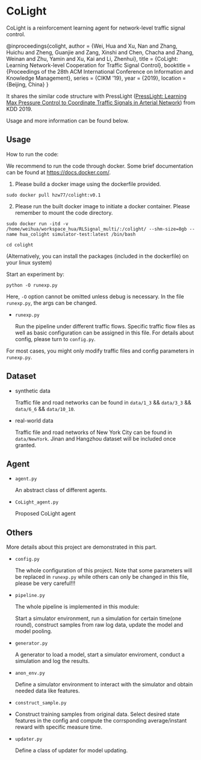 # CoLight

CoLight is a reinforcement learning agent for network-level traffic signal control. 

@inproceedings{colight,
 author = {Wei, Hua and Xu, Nan and Zhang, Huichu and Zheng, Guanjie and Zang, Xinshi and Chen, Chacha and Zhang, Weinan and Zhu, Yamin and Xu, Kai and Li, Zhenhui},
 title = {CoLight: Learning Network-level Cooperation for Traffic Signal Control},
 booktitle = {Proceedings of the 28th ACM International Conference on Information and Knowledge Management},
 series = {CIKM '19},
 year = {2019},
 location = {Beijing, China}
} 

It shares the similar code structure with PressLight ([PressLight: Learning Max Pressure Control to Coordinate Traffic Signals in Arterial Network](http://personal.psu.edu/hzw77/publications/presslight-kdd19.pdf)) from KDD 2019.

Usage and more information can be found below.

## Usage

How to run the code:

We recommend to run the code through docker. Some brief documentation can be found at https://docs.docker.com/.

1. Please build a docker image using the dockerfile provided.

``sudo docker pull hzw77/colight:v0.1``

2. Please run the built docker image to initiate a docker container. Please remember to mount the code directory.

``sudo docker run -itd -v /home/weihua/workspace_hua/RLSignal_multi/:/colight/ --shm-size=8gb --name hua_colight simulator-test:latest /bin/bash``

``cd colight``

(Alternatively, you can install the packages (included in the dockerfile) on your linux system)

Start an experiment by:

``python -O runexp.py``

Here, ``-O`` option cannot be omitted unless debug is necessary. In the file ``runexp.py``, the args can be changed.

* ``runexp.py``

  Run the pipeline under different traffic flows. Specific traffic flow files as well as basic configuration can be assigned in this file. For details about config, please turn to ``config.py``.


For most cases, you might only modify traffic files and config parameters in ``runexp.py``.

## Dataset

* synthetic data

  Traffic file and road networks can be found in ``data/1_3`` && ``data/3_3`` && ``data/6_6`` && ``data/10_10``.

* real-world data

  Traffic file and road networks of New York City can be found in ``data/NewYork``. Jinan and Hangzhou dataset will be included once granted.



## Agent

* ``agent.py``

  An abstract class of different agents.

* ``CoLight_agent.py``

  Proposed CoLight agent

## Others

More details about this project are demonstrated in this part.

* ``config.py``

  The whole configuration of this project. Note that some parameters will be replaced in ``runexp.py`` while others can only be changed in this file, please be very careful!!!

* ``pipeline.py``

  The whole pipeline is implemented in this module:

  Start a simulator environment, run a simulation for certain time(one round), construct samples from raw log data, update the model and model pooling.

* ``generator.py``

  A generator to load a model, start a simulator enviroment, conduct a simulation and log the results.

* ``anon_env.py``

  Define a simulator environment to interact with the simulator and obtain needed data like features.

* ``construct_sample.py``

* Construct training samples from original data. Select desired state features in the config and compute the corrsponding average/instant reward with specific measure time.

* ``updater.py``

  Define a class of updater for model updating.

